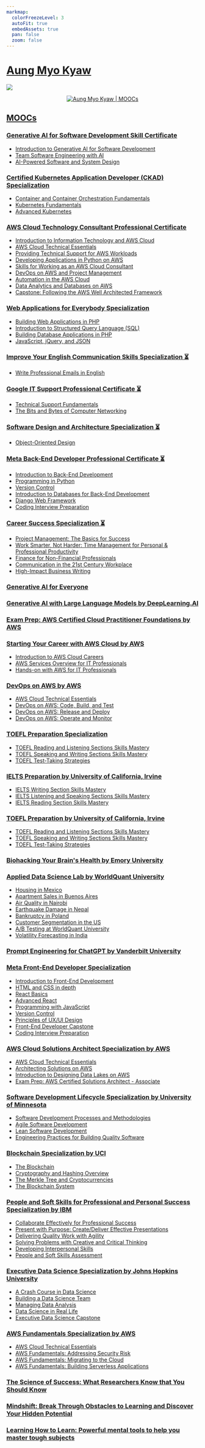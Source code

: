 ```yaml
---
markmap:
  colorFreezeLevel: 3
  autoFit: true
  embedAssets: true
  pan: false
  zoom: false
---
```


# [Aung Myo Kyaw](https://www.aungmyokyaw.com)

<div>
  <a href="https://moocs.aungmyokyaw.com">
    <img src="https://img.shields.io/badge/MOOCs-0077B5?style=for-the-badge&logo=coursera&logoColor=white">
  </a>
</div>

<p align="center">
  <a href="https://moocs.aungmyokyaw.com">
    <img src="./assets/screenshot.png" alt="Aung Myo Kyaw | MOOCs">
  </a>
</p>

## [MOOCs](https://moocs.aungmyokyaw.com)

### [Generative AI for Software Development Skill Certificate](https://www.coursera.org/account/accomplishments/specialization/certificate/IIVT58YEY97P)

- [Introduction to Generative AI for Software Development](https://www.coursera.org/account/accomplishments/certificate/1KFB2LKG7QBX)
- [Team Software Engineering with AI](https://www.coursera.org/account/accomplishments/certificate/U6J98JGB4H5T)
- [AI-Powered Software and System Design](https://www.coursera.org/account/accomplishments/certificate/JMGY5AV71G8X)

### [Certified Kubernetes Application Developer (CKAD) Specialization](https://www.coursera.org/account/accomplishments/specialization/certificate/P5WLM1UP4VOB)

- [Container and Container Orchestration Fundamentals](https://www.coursera.org/account/accomplishments/certificate/L1YMNJC4S9PF)
- [Kubernetes Fundamentals](https://www.coursera.org/account/accomplishments/certificate/WJF1OUIXYUDQ)
- [Advanced Kubernetes](https://www.coursera.org/account/accomplishments/certificate/ZZBK04J9D2OR)

### [AWS Cloud Technology Consultant Professional Certificate](https://www.coursera.org/account/accomplishments/specialization/certificate/T1KMEFFSJZ1Q)

- [Introduction to Information Technology and AWS Cloud](https://www.coursera.org/account/accomplishments/certificate/J7YVW64D3USO)
- [AWS Cloud Technical Essentials](https://www.coursera.org/account/accomplishments/certificate/68M99ZNUD4WE)
- [Providing Technical Support for AWS Workloads](https://www.coursera.org/account/accomplishments/certificate/27NM6MWC2IQ2)
- [Developing Applications in Python on AWS](https://www.coursera.org/account/accomplishments/certificate/0BK96THRUU05)
- [Skills for Working as an AWS Cloud Consultant](https://www.coursera.org/account/accomplishments/certificate/QJ46WQ4D80BP)
- [DevOps on AWS and Project Management](https://www.coursera.org/account/accomplishments/certificate/OU3GDACIIWAC)
- [Automation in the AWS Cloud](https://www.coursera.org/account/accomplishments/certificate/M5VHGXP9SOH0)
- [Data Analytics and Databases on AWS](https://www.coursera.org/account/accomplishments/certificate/3S17976LJCFD)
- [Capstone: Following the AWS Well Architected Framework](https://www.coursera.org/account/accomplishments/certificate/C1JX6E909CPJ)

### [Web Applications for Everybody Specialization](https://www.coursera.org/account/accomplishments/specialization/certificate/RHZNGIL8I4FA)

- [Building Web Applications in PHP](https://www.coursera.org/account/accomplishments/certificate/KJN81XAZWGC4)
- [Introduction to Structured Query Language (SQL)](https://www.coursera.org/account/accomplishments/certificate/1DB3XZANZGE6)
- [Building Database Applications in PHP](https://www.coursera.org/account/accomplishments/certificate/CK6G5AG0UC7O)
- [JavaScript, jQuery, and JSON](https://www.coursera.org/account/accomplishments/certificate/9KMTI5ZW7NP4)

### [Improve Your English Communication Skills Specialization ⏳](#)

- [Write Professional Emails in English](https://www.coursera.org/account/accomplishments/certificate/14Y04XHBIKA7)

### [Google IT Support Professional Certificate ⏳](#)

- [Technical Support Fundamentals](https://www.coursera.org/account/accomplishments/certificate/IBX63B5LWMPJ)
- [The Bits and Bytes of Computer Networking](https://www.coursera.org/account/accomplishments/certificate/SVO1T56EAQFX)

### [Software Design and Architecture Specialization ⏳](#)

- [Object-Oriented Design](https://www.coursera.org/account/accomplishments/certificate/JE7YQHW54EUJ)

### [Meta Back-End Developer Professional Certificate ⏳](#)

- [Introduction to Back-End Development](https://www.coursera.org/account/accomplishments/certificate/L3B7UAL2VX2S)
- [Programming in Python](https://www.coursera.org/account/accomplishments/certificate/SCUDHLQRHSCJ)
- [Version Control](https://www.coursera.org/account/accomplishments/certificate/ZGLGS7UQPMVE)
- [Introduction to Databases for Back-End Development](https://www.coursera.org/account/accomplishments/certificate/SK3UDFBK4APY)
- [Django Web Framework](https://www.coursera.org/account/accomplishments/certificate/LRWM3LRL91U7)
- [Coding Interview Preparation](https://www.coursera.org/account/accomplishments/certificate/DHWSJ3JJKMEV)

### [Career Success Specialization ⏳](#)

- [Project Management: The Basics for Success](https://www.coursera.org/account/accomplishments/certificate/PY65L84X3CC3)
- [Work Smarter, Not Harder: Time Management for Personal & Professional Productivity](https://www.coursera.org/account/accomplishments/certificate/D5YLNXLRV47V)
- [Finance for Non-Financial Professionals](https://www.coursera.org/account/accomplishments/certificate/M2NCWTW8HLZC)
- [Communication in the 21st Century Workplace](https://www.coursera.org/account/accomplishments/certificate/XGHP5MKFDYVA)
- [High-Impact Business Writing](https://www.coursera.org/account/accomplishments/certificate/2TMS9LH5BTTL)

### [Generative AI for Everyone](https://www.coursera.org/account/accomplishments/certificate/Z6QW8NAPQBZA)

### [Generative AI with Large Language Models by DeepLearning.AI](https://www.coursera.org/account/accomplishments/certificate/4XL2AJ4C3WBF)

### [Exam Prep: AWS Certified Cloud Practitioner Foundations by AWS](https://www.coursera.org/account/accomplishments/certificate/5L8B7DTJRTJM)

### [Starting Your Career with AWS Cloud by AWS](https://www.coursera.org/account/accomplishments/specialization/certificate/9JWTJ3TCB4HQ)

- [Introduction to AWS Cloud Careers](https://www.coursera.org/account/accomplishments/certificate/H9F2NQQDCTGY)
- [AWS Services Overview for IT Professionals](https://www.coursera.org/account/accomplishments/certificate/XHKW6EH2KYMY)
- [Hands-on with AWS for IT Professionals](https://www.coursera.org/account/accomplishments/certificate/P8UDMHYHUGGK)

### [DevOps on AWS by AWS](https://www.coursera.org/account/accomplishments/specialization/certificate/ZABFPBZJTSA6)

- [AWS Cloud Technical Essentials](https://www.coursera.org/account/accomplishments/certificate/68M99ZNUD4WE)
- [DevOps on AWS: Code, Build, and Test](https://www.coursera.org/account/accomplishments/certificate/2GH4UJGV3VDH)
- [DevOps on AWS: Release and Deploy](https://www.coursera.org/account/accomplishments/certificate/7QNHSQP44B3V)
- [DevOps on AWS: Operate and Monitor](https://www.coursera.org/account/accomplishments/certificate/6D8HLEQ2M696)

### [TOEFL Preparation Specialization](https://www.coursera.org/account/accomplishments/specialization/certificate/BA3GT7GYU533)

- [TOEFL Reading and Listening Sections Skills Mastery](https://www.coursera.org/account/accomplishments/certificate/JBZZW394SBJQ)
- [TOEFL Speaking and Writing Sections Skills Mastery](https://www.coursera.org/account/accomplishments/certificate/5ZMC2PPKKRE7)
- [TOEFL Test-Taking Strategies](https://www.coursera.org/account/accomplishments/certificate/CEDEZZ4QSBWW)

### [IELTS Preparation by University of California, Irvine](https://www.coursera.org/account/accomplishments/specialization/certificate/B7EP3UEJKKP4)

- [IELTS Writing Section Skills Mastery](https://www.coursera.org/account/accomplishments/certificate/ZJESXLZCC5QS)
- [IELTS Listening and Speaking Sections Skills Mastery](https://www.coursera.org/account/accomplishments/certificate/EUL799SSF3BB)
- [IELTS Reading Section Skills Mastery](https://www.coursera.org/account/accomplishments/certificate/ZYSX7BSV6HLC)

### [TOEFL Preparation by University of California, Irvine](https://www.coursera.org/account/accomplishments/specialization/certificate/BA3GT7GYU533)

- [TOEFL Reading and Listening Sections Skills Mastery](https://www.coursera.org/account/accomplishments/certificate/JBZZW394SBJQ)
- [TOEFL Speaking and Writing Sections Skills Mastery](https://www.coursera.org/account/accomplishments/certificate/5ZMC2PPKKRE7)
- [TOEFL Test-Taking Strategies](https://www.coursera.org/account/accomplishments/certificate/CEDEZZ4QSBWW)

### [Biohacking Your Brain's Health by Emory University](https://www.coursera.org/account/accomplishments/certificate/7QVQDJLZAF73)

### [Applied Data Science Lab by WorldQuant University](https://www.credly.com/badges/72d4d407-f65d-4df9-8cc7-156aeb74bfbb)

- [Housing in Mexico](undefined)
- [Apartment Sales in Buenos Aires](undefined)
- [Air Quality in Nairobi](undefined)
- [Earthquake Damage in Nepal](undefined)
- [Bankruptcy in Poland](undefined)
- [Customer Segmentation in the US](undefined)
- [A/B Testing at WorldQuant University](undefined)
- [Volatility Forecasting in India](undefined)

### [Prompt Engineering for ChatGPT by Vanderbilt University](https://www.coursera.org/account/accomplishments/certificate/TWXADA5XBUQR)

### [Meta Front-End Developer Specialization](https://www.coursera.org/account/accomplishments/specialization/certificate/X5EVPVJSCPFH)

- [Introduction to Front-End Development](https://www.coursera.org/account/accomplishments/certificate/3ZXBQMYRVE4J)
- [HTML and CSS in depth](https://www.coursera.org/account/accomplishments/certificate/UZ8E4TBRTN7M)
- [React Basics](https://www.coursera.org/account/accomplishments/certificate/CTXJVSP4WNPP)
- [Advanced React](https://www.coursera.org/account/accomplishments/certificate/G9CCMJEK4RRJ)
- [Programming with JavaScript](https://www.coursera.org/account/accomplishments/certificate/99AV9256857Z)
- [Version Control](https://www.coursera.org/account/accomplishments/certificate/ZGLGS7UQPMVE)
- [Principles of UX/UI Design](https://www.coursera.org/account/accomplishments/certificate/UUS2L4B8RPT3)
- [Front-End Developer Capstone](https://www.coursera.org/account/accomplishments/certificate/GSPNXQK23TDB)
- [Coding Interview Preparation](https://www.coursera.org/account/accomplishments/certificate/DHWSJ3JJKMEV)

### [AWS Cloud Solutions Architect Specialization by AWS](https://www.coursera.org/account/accomplishments/specialization/certificate/NGP2326FQRPB)

- [AWS Cloud Technical Essentials](https://www.coursera.org/account/accomplishments/certificate/68M99ZNUD4WE)
- [Architecting Solutions on AWS](https://www.coursera.org/account/accomplishments/certificate/BLYG7X4MNKXQ)
- [Introduction to Designing Data Lakes on AWS](https://www.coursera.org/account/accomplishments/certificate/FTB775T8ZU8D)
- [Exam Prep: AWS Certified Solutions Architect - Associate](https://www.coursera.org/account/accomplishments/certificate/83LV6G6VPGPH)

### [Software Development Lifecycle Specialization by University of Minnesota](https://www.coursera.org/account/accomplishments/specialization/certificate/H2UZFJYXWN7W)

- [Software Development Processes and Methodologies](https://www.coursera.org/account/accomplishments/certificate/SD2EMT2SRLCG)
- [Agile Software Development](https://www.coursera.org/account/accomplishments/certificate/FACMLKZAZUCL)
- [Lean Software Development](https://www.coursera.org/account/accomplishments/certificate/WABZAU3U3CAM)
- [Engineering Practices for Building Quality Software](https://www.coursera.org/account/accomplishments/certificate/WJCEX3BPKADK)

### [Blockchain Specialization by UCI](https://www.coursera.org/account/accomplishments/specialization/certificate/ZJQWD2GKVMWZ)

- [The Blockchain](https://www.coursera.org/account/accomplishments/certificate/6A8L86YAYGXV)
- [Cryptography and Hashing Overview](https://www.coursera.org/account/accomplishments/certificate/2D4JE4R89J43)
- [The Merkle Tree and Cryptocurrencies](https://www.coursera.org/account/accomplishments/certificate/PUMVQXTNLLRD)
- [The Blockchain System](https://www.coursera.org/account/accomplishments/certificate/CKLJC3UKJNWS)

### [People and Soft Skills for Professional and Personal Success Specialization by IBM](https://www.coursera.org/account/accomplishments/specialization/certificate/B7NR4R4ETSJB)

- [Collaborate Effectively for Professional Success](https://www.coursera.org/account/accomplishments/certificate/XYEPHPQZPCRK)
- [Present with Purpose: Create/Deliver Effective Presentations](https://www.coursera.org/account/accomplishments/certificate/ZUE9M3KPAJ6K)
- [Delivering Quality Work with Agility](https://www.coursera.org/account/accomplishments/certificate/QLDYNHU7GDCN)
- [Solving Problems with Creative and Critical Thinking](https://www.coursera.org/account/accomplishments/certificate/UNSACKS3P7AG)
- [Developing Interpersonal Skills](https://www.coursera.org/account/accomplishments/certificate/PUUG3VU94B9R)
- [People and Soft Skills Assessment](https://www.coursera.org/account/accomplishments/certificate/ZHL2B5JT9S7G)

### [Executive Data Science Specialization by Johns Hopkins University](https://www.coursera.org/account/accomplishments/specialization/certificate/CCA4K99FLBY9)

- [A Crash Course in Data Science](https://www.coursera.org/account/accomplishments/certificate/R6RBPNAFLKK5)
- [Building a Data Science Team](https://www.coursera.org/account/accomplishments/certificate/A39XE6CPCFRK)
- [Managing Data Analysis](https://www.coursera.org/account/accomplishments/certificate/QGHH247Y3HZJ)
- [Data Science in Real Life](https://www.coursera.org/account/accomplishments/certificate/6J7XWCL3GY7Q)
- [Executive Data Science Capstone](https://www.coursera.org/account/accomplishments/certificate/8VWJC599HLVE)

### [AWS Fundamentals Specialization by AWS](https://www.coursera.org/account/accomplishments/specialization/certificate/WZ2NC5LE482W)

- [AWS Cloud Technical Essentials](https://www.coursera.org/account/accomplishments/certificate/68M99ZNUD4WE)
- [AWS Fundamentals: Addressing Security Risk](https://www.coursera.org/account/accomplishments/certificate/7NNZGQ4LWGE6)
- [AWS Fundamentals: Migrating to the Cloud](https://www.coursera.org/account/accomplishments/certificate/4UAE98GYK9ZL)
- [AWS Fundamentals: Building Serverless Applications](https://www.coursera.org/account/accomplishments/certificate/YK6PX8ZWCNUY)

### [The Science of Success: What Researchers Know that You Should Know](https://www.coursera.org/account/accomplishments/certificate/3SCV47QQK7JE)

### [Mindshift: Break Through Obstacles to Learning and Discover Your Hidden Potential](https://www.coursera.org/account/accomplishments/certificate/MBB63XT9RKNB)

### [Learning How to Learn: Powerful mental tools to help you master tough subjects](https://www.coursera.org/account/accomplishments/certificate/2UZ5KDXDHX98)
